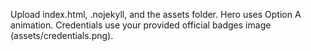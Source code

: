 Upload index.html, .nojekyll, and the assets folder. Hero uses Option A animation. Credentials use your provided official badges image (assets/credentials.png).